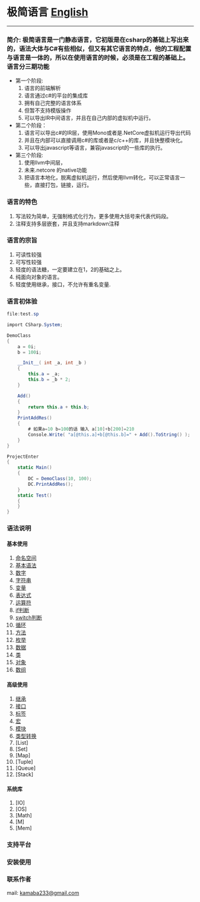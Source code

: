 # 极简语言 [English](https://github.com/kamaba/simple_language)

------------------------------------------------------------------------

### 简介: 极简语言是一门静态语言，它初版是在csharp的基础上写出来的，语法大体与C#有些相似，但又有其它语言的特点，他的工程配置与语言是一体的，所以在使用语言的时候，必须是在工程的基础上。语言分三期功能
- 第一个阶段: 
    1. 语言的前端解析
    2. 语言通过c#的平台的集成库
    3. 拥有自己完整的语言体系
    4. 但暂不支持模版操作
    5. 可以导出IR中间语言，并且在自己内部的虚拟机中运行。
- 第二个阶段：
    1. 语言可以导出c#的IR层，使用Mono或者是.NetCore虚拟机运行导出代码
    2. 并且在内部可以直接调用c#的库或者是c/c++的库，并且快整模块化。
    3. 可以导出javascript等语言，兼容javascript的一些库的执行。
- 第三个阶段: 
    1. 使用llvm中间层，
    2. 未来.netcore 的native功能
    3. 把语言本地化，脱离虚拟机运行，然后使用llvm转化，可以正常语言一些，直接打包，链接，运行。


### 语言的特色
1. 写法较为简单，无强制格式化行为，更多使用大括号来代表代码段。
2. 注释支持多层嵌套，并且支持markdown注释



### 语言的宗旨
1. 可读性较强
2. 可写性较强
3. 轻度的语法糖，一定要建立在1，2的基础之上。
4. 纯面向对象的语言。
5. 轻度使用继承，接口，不允许有重名变量.

### 语言初体验
```csharp
file:test.sp

import CSharp.System;

DemoClass
{
    a = 0i;
    b = 100i;

    __Init__( int _a, int _b )
    {
        this.a = _a;
        this.b = _b * 2;
    }

    Add()
    {
        return this.a + this.b;
    }
    PrintAddRes()
    {
        # 如果a=10 b=100的话 输入 a[10]+b[200]=210
        Console.Write( "a[@this.a]+b[@this.b]=" + Add().ToString() );
    }
}

ProjectEnter
{
    static Main()
    {    
        DC = DemoClass(10, 100);
        DC.PrintAddRes();
    }
    static Test()
    {
    }
}
```

### 语法说明
#### 基本使用 
1. [命名空间](https://github.com/kamaba/simple_language/tree/main/md/namespace.md)
2. [基本语法](https://github.com/kamaba/simple_language/tree/main/md/base.md)
3. [数字](https://github.com/kamaba/simple_language/tree/main/md/number.md)
4. [字符串](https://github.com/kamaba/simple_language/tree/main/md/string.md)
5. [变量](https://github.com/kamaba/simple_language/tree/main/md/variable.md)
6. [表达式](https://github.com/kamaba/simple_language/tree/main/md/express.md)
7. [运算符](https://github.com/kamaba/simple_language/tree/main/md/operator.md)
8. [if判断](https://github.com/kamaba/simple_language/tree/main/md/if.md)
9. [switch判断](https://github.com/kamaba/simple_language/tree/main/md/switch.md)
10. [循环](https://github.com/kamaba/simple_language/tree/main/md/forwhiledowhile.md)
11. [方法](https://github.com/kamaba/simple_language/tree/main/md/function.md)
12. [枚举](https://github.com/kamaba/simple_language/tree/main/md/enum.md)
13. [数据](https://github.com/kamaba/simple_language/tree/main/md/data.md)
14. [类](https://github.com/kamaba/simple_language/tree/main/md/class.md)
15. [对象](https://github.com/kamaba/simple_language/tree/main/md//object.md)
16. [数组](https://github.com/kamaba/simple_language/tree/main/md/array.md)
#### 高级使用
1. [继承](https://github.com/kamaba/simple_language/tree/main/md/express.md)
2. [接口](https://github.com/kamaba/simple_language/tree/main/md/interface.md)
3. [标签](https://github.com/kamaba/simple_language/tree/main/md/label.md)
4. [宏](https://github.com/kamaba/simple_language/tree/main/md/marco.md) 
5. [模块](https://github.com/kamaba/simple_language/tree/main/md/module.md) 
6. [类型转换](https://github.com/kamaba/simple_language/tree/main/md/cast.md)
6. [List]
7. [Set]
8. [Map]
9. [Tuple]
10. [Queue]
11. [Stack]
#### 系统库
1. [IO]
2. [OS]
3. [Math]
4. [M]
5. [Mem]

### 支持平台

### 安装使用


### 联系作者
mail: kamaba233@gmail.com

